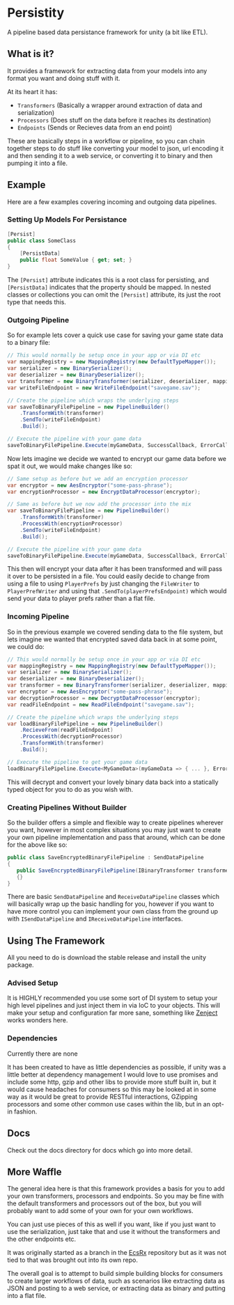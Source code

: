 # Persistity

A pipeline based data persistance framework for unity (a bit like ETL).

## What is it?

It provides a framework for extracting data from your models into any format you want and doing stuff with it.

At its heart it has:

- `Transformers` (Basically a wrapper around extraction of data and serialization)
- `Processors` (Does stuff on the data before it reaches its destination)
- `Endpoints` (Sends or Recieves data from an end point)

These are basically steps in a workflow or pipeline, so you can chain together steps to do stuff like converting your model to json, url encoding it and then sending it to a web service, or converting it to binary and then pumping it into a file.

## Example 

Here are a few examples covering incoming and outgoing data pipelines.

### Setting Up Models For Persistance
```csharp
[Persist]
public class SomeClass
{
    [PersistData]
    public float SomeValue { get; set; }
}
```

The `[Persist]` attribute indicates this is a root class for persisting, and `[PersistData]` indicates that the property should be mapped. In nested classes or collections you can omit the `[Persist]` attribute, its just the root type that needs this.

### Outgoing Pipeline

So for example lets cover a quick use case for saving your game state data to a binary file:

```csharp
// This would normally be setup once in your app or via DI etc
var mappingRegistry = new MappingRegistry(new DefaultTypeMapper());
var serializer = new BinarySerializer();
var deserializer = new BinaryDeserializer();
var transformer = new BinaryTransformer(serializer, deserializer, mappingRegistry);
var writeFileEndpoint = new WriteFileEndpoint("savegame.sav");

// Create the pipeline which wraps the underlying steps
var saveToBinaryFilePipeline = new PipelineBuilder()
    .TransformWith(transformer)
    .SendTo(writeFileEndpoint)
    .Build();

// Execute the pipeline with your game data
saveToBinaryFilePipeline.Execute(myGameData, SuccessCallback, ErrorCallback);
```

Now lets imagine we decide we wanted to encrypt our game data before we spat it out, we would make changes like so:


```csharp
// Same setup as before but we add an encryption processor
var encryptor = new AesEncryptor("some-pass-phrase");
var encryptionProcessor = new EncryptDataProcessor(encryptor);

// Same as before but we now add the processor into the mix
var saveToBinaryFilePipeline = new PipelineBuilder()
    .TransformWith(transformer)
    .ProcessWith(encryptionProcessor)
    .SendTo(writeFileEndpoint)
    .Build();

// Execute the pipeline with your game data
saveToBinaryFilePipeline.Execute(myGameData, SuccessCallback, ErrorCallback);
```

This then will encrypt your data after it has been transformed and will pass it over to be persisted in a file. You could easily decide to change from using a file to using `PlayerPrefs` by just changing the `FileWriter` to `PlayerPrefWriter` and using that `.SendTo(playerPrefsEndpoint)` which would send your data to player prefs rather than a flat file.

### Incoming Pipeline

So in the previous example we covered sending data to the file system, but lets imagine we wanted that encrypted saved data back in at some point, we could do:

```csharp
// This would normally be setup once in your app or via DI etc
var mappingRegistry = new MappingRegistry(new DefaultTypeMapper());
var serializer = new BinarySerializer();
var deserializer = new BinaryDeserializer();
var transformer = new BinaryTransformer(serializer, deserializer, mappingRegistry);
var encryptor = new AesEncryptor("some-pass-phrase");
var decryptionProcessor = new DecryptDataProcessor(encryptor);
var readFileEndpoint = new ReadFileEndpoint("savegame.sav");

// Create the pipeline which wraps the underlying steps
var loadBinaryFilePipeline = new PipelineBuilder()
    .RecieveFrom(readFileEndpoint)
    .ProcessWith(decryptionProcessor)
    .TransformWith(transformer)
    .Build();

// Execute the pipeline to get your game data
loadBinaryFilePipeline.Execute<MyGameData>(myGameData => { ... }, ErrorCallback);
```

This will decrypt and convert your lovely binary data back into a statically typed object for you to do as you wish with.

### Creating Pipelines Without Builder

So the builder offers a simple and flexible way to create pipelines wherever you want, however in most complex situations you may just want to create your own pipeline implementation and pass that around, which can be done for the above like so:

```csharp
public class SaveEncryptedBinaryFilePipeline : SendDataPipeline
{
   public SaveEncryptedBinaryFilePipeline(IBinaryTransformer transformer, EncryptDataProcessor processor, WriteFileEndpoint endpoint) : base(transformer, sendToEndpoint, processor)
   {}
}
```

There are basic `SendDataPipeline` and `ReceiveDataPipeline` classes which will basically wrap up the basic handling for you, however if you want to have more control you can implement your own class from the ground up with `ISendDataPipeline` and `IReceiveDataPipeline` interfaces.

## Using The Framework

All you need to do is download the stable release and install the unity package.

### Advised Setup

It is HIGHLY recommended you use some sort of DI system to setup your high level pipelines and just inject them in via IoC to your objects. This will make your setup and configuration far more sane, something like [Zenject](https://github.com/modesttree/Zenject) works wonders here.

### Dependencies

Currently there are none

It has been created to have as little dependencies as possible, if unity was a little better at dependency management I would love to use promises and include some http, gzip and other libs to provide more stuff built in, but it would cause headaches for consumers so this may be looked at in some way as it would be great to provide RESTful interactions, GZipping processors and some other common use cases within the lib, but in an opt-in fashion.

## Docs

Check out the docs directory for docs which go into more detail.

## More Waffle

The general idea here is that this framework provides a basis for you to add your own transformers, processors and endpoints. So you may be fine with the default transformers and processors out of the box, but you will probably want to add some of your own for your own workflows.

You can just use pieces of this as well if you want, like if you just want to use the serialization, just take that and use it without the transformers and the other endpoints etc.

It was originally started as a branch in the [EcsRx](https://github.com/grofit/ecsrx) repository but as it was not tied to that was brought out into its own repo. 

The overall goal is to attempt to build simple building blocks for consumers to create larger workflows of data, such as scenarios like extracting data as JSON and posting to a web service, or extracting data as binary and putting into a flat file.